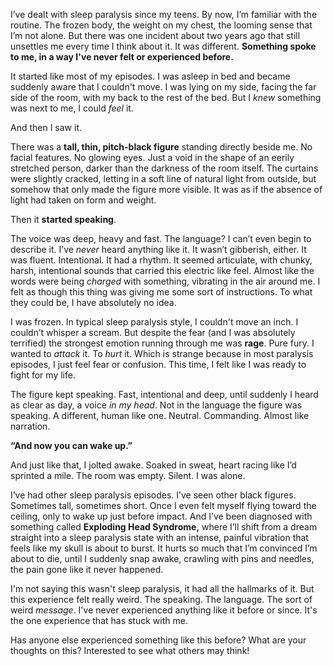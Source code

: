 I’ve dealt with sleep paralysis since my teens. By now, I’m familiar with the routine. The frozen body, the weight on my chest, the looming sense that I’m not alone. But there was one incident about two years ago that still unsettles me every time I think about it. It was different. **Something spoke to me, in a way I've never felt or experienced before.**

It started like most of my episodes. I was asleep in bed and became suddenly aware that I couldn't move. I was lying on my side, facing the far side of the room, with my back to the rest of the bed. But I *knew* something was next to me, I could *feel* it.

And then I saw it.

There was a **tall, thin, pitch-black figure** standing directly beside me. No facial features. No glowing eyes. Just a void in the shape of an eerily stretched person, darker than the darkness of the room itself. The curtains were slightly cracked, letting in a soft line of natural light from outside, but somehow that only made the figure more visible. It was as if the absence of light had taken on form and weight.

Then it **started speaking**.

The voice was deep, heavy and fast. The language? I can’t even begin to describe it. I’ve *never* heard anything like it. It wasn’t gibberish, either. It was fluent. Intentional. It had a rhythm. It seemed articulate, with chunky, harsh, intentional sounds that carried this electric like feel. Almost like the words were being *charged* with something, vibrating in the air around me. I felt as though this thing was giving me some sort of instructions. To what they could be, I have absolutely no idea.

I was frozen. In typical sleep paralysis style, I couldn't move an inch. I couldn’t whisper a scream. But despite the fear (and I was absolutely terrified) the strongest emotion running through me was **rage**. Pure fury. I wanted to *attack* it. To *hurt* it. Which is strange because in most paralysis episodes, I just feel fear or confusion. This time, I felt like I was ready to fight for my life.

The figure kept speaking. Fast, intentional and deep, until suddenly I heard as clear as day, a voice *in my head*. Not in the language the figure was speaking. A different, human like one. Neutral. Commanding. Almost like narration.

**“And now you can wake up.”**

And just like that, I jolted awake. Soaked in sweat, heart racing like I’d sprinted a mile. The room was empty. Silent. I was alone.

I’ve had other sleep paralysis episodes. I’ve seen other black figures. Sometimes tall, sometimes short. Once I even felt myself flying toward the ceiling, only to wake up just before impact. And I’ve been diagnosed with something called **Exploding Head Syndrome,** where I’ll shift from a dream straight into a sleep paralysis state with an intense, painful vibration that feels like my skull is about to burst. It hurts so much that I’m convinced I’m about to die, until I suddenly snap awake, crawling with pins and needles, the pain gone like it never happened.

I'm not saying this wasn't sleep paralysis, it had all the hallmarks of it. But this experience felt really weird. The speaking. The language. The sort of weird *message*. I've never experienced anything like it before or since. It's the one experience that has stuck with me.

Has anyone else experienced something like this before? What are your thoughts on this? Interested to see what others may think!